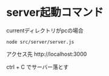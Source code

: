# server起動コマンド
currentディレクトリがpcの場合
```
node src/server/server.js
```
アクセス先
http://localhost:3000

ctrl + C でサーバー落とす
